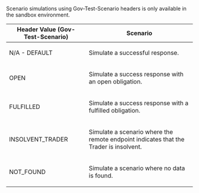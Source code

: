 <p>Scenario simulations using Gov-Test-Scenario headers is only available in the sandbox environment.</p>
<table>
    <thead>
        <tr>
            <th>Header Value (Gov-Test-Scenario)</th>
            <th>Scenario</th>
        </tr>
    </thead>
    <tbody>
        <tr>
            <td><p>N/A - DEFAULT</p></td>
            <td><p>Simulate a successful response.</p></td>
        </tr>
        <tr>
            <td><p>OPEN</p></td>
            <td><p>Simulate a success response with an open obligation.</p></td>
        </tr>
        <tr>
            <td><p>FULFILLED</p></td>
            <td><p>Simulate a success response with a fulfilled obligation.</p></td>
        </tr>
        <tr>
            <td><p>INSOLVENT_TRADER</p></td>
            <td><p>Simulate a scenario where the remote endpoint indicates that the Trader is insolvent.</p></td>
        </tr>
        <tr>
            <td><p>NOT_FOUND</p></td>
            <td><p>Simulate a scenario where no data is found.</p></td>
        </tr>
    </tbody>
</table>